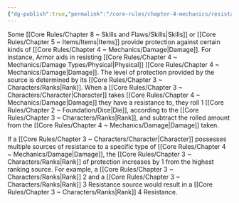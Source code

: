 ```yaml
---
{"dg-publish":true,"permalink":"/core-rules/chapter-4-mechanics/resistances/"}
---
```


Some [[Core Rules/Chapter 8 ~ Skills and Flaws/Skills\|Skills]] or [[Core Rules/Chapter 5 ~ Items/Items\|Items]] provide protection against certain kinds of [[Core Rules/Chapter 4 ~ Mechanics/Damage\|Damage]]. For instance, Armor aids in resisting [[Core Rules/Chapter 4 ~ Mechanics/Damage Types/Physical\|Physical]] [[Core Rules/Chapter 4 ~ Mechanics/Damage\|Damage]]. The level of protection provided by the source is determined by its [[Core Rules/Chapter 3 ~ Characters/Ranks\|Rank]]. When a [[Core Rules/Chapter 3 ~ Characters/Character\|Character]] takes [[Core Rules/Chapter 4 ~ Mechanics/Damage\|Damage]] they have a resistance to, they roll 1 [[Core Rules/Chapter 2 ~ Foundation/Dice\|Die]], according to the [[Core Rules/Chapter 3 ~ Characters/Ranks\|Rank]], and subtract the rolled amount from the [[Core Rules/Chapter 4 ~ Mechanics/Damage\|Damage]] taken.

If a [[Core Rules/Chapter 3 ~ Characters/Character\|Character]] possesses multiple sources of resistance to a specific type of [[Core Rules/Chapter 4 ~ Mechanics/Damage\|Damage]], the [[Core Rules/Chapter 3 ~ Characters/Ranks\|Rank]] of protection increases by 1 from the highest ranking source. For example, a [[Core Rules/Chapter 3 ~ Characters/Ranks\|Rank]] 2 and a [[Core Rules/Chapter 3 ~ Characters/Ranks\|Rank]] 3 Resistance source would result in a [[Core Rules/Chapter 3 ~ Characters/Ranks\|Rank]] 4 Resistance.